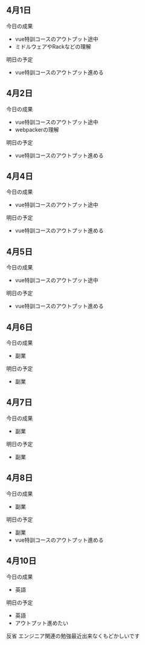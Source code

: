 ## 4月1日
今日の成果
- vue特訓コースのアウトプット途中
- ミドルウェアやRackなどの理解

明日の予定
- vue特訓コースのアウトプット進める

## 4月2日
今日の成果
- vue特訓コースのアウトプット途中
- webpackerの理解

明日の予定
- vue特訓コースのアウトプット進める

## 4月4日
今日の成果
- vue特訓コースのアウトプット途中

明日の予定
- vue特訓コースのアウトプット進める

## 4月5日
今日の成果
- vue特訓コースのアウトプット途中

明日の予定
- vue特訓コースのアウトプット進める

## 4月6日
今日の成果
- 副業

明日の予定
- 副業

## 4月7日
今日の成果
- 副業

明日の予定
- 副業

## 4月8日
今日の成果
- 副業

明日の予定
- 副業
- vue特訓コースのアウトプット進める

## 4月10日
今日の成果
- 英語

明日の予定
- 英語
- アウトプット進めたい

反省
エンジニア関連の勉強最近出来なくもどかしいです
